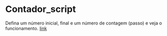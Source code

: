 # Contador_script
 Defina um número inicial, final e um número de contagem (passo) e veja o funcionamento.
 [link](https://montalvas.github.io/Contador_script/)
